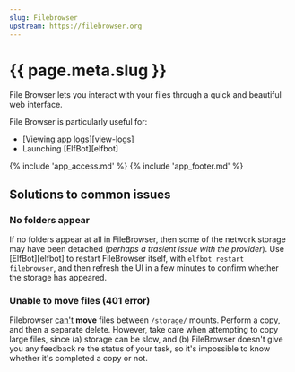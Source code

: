 ```yaml
---
slug: Filebrowser
upstream: https://filebrowser.org
---
```


# {{ page.meta.slug }}

File Browser lets you interact with your files through a quick and beautiful web interface.

File Browser is particularly useful for:

* [Viewing app logs][view-logs]
* Launching [ElfBot][elfbot]

{% include 'app_access.md' %}
{% include 'app_footer.md' %}

## Solutions to common issues

### No folders appear

If no folders appear at all in FileBrowser, then some of the network storage may have been detached (*perhaps a trasient issue with the provider*). Use [ElfBot][elfbot] to restart FileBrowser itself, with `elfbot restart filebrowser`, and then refresh the UI in a few minutes to confirm whether the storage has appeared.

### Unable to move files (401 error)

Filebrowser [can't](https://github.com/filebrowser/filebrowser/issues/1177#issuecomment-740522710) **move** files between `/storage/` mounts. Perform a copy, and then a separate delete. However, take care when attempting to copy large files, since (a) storage can be slow, and (b) FileBrowser doesn't give you any feedback re the status of your task, so it's impossible to know whether it's completed a copy or not.